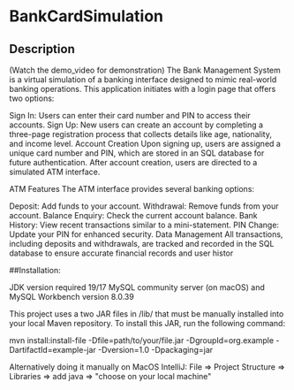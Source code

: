 # BankCardSimulation

## Description
(Watch the demo_video for demonstration)
The Bank Management System is a virtual simulation of a banking interface designed to mimic real-world banking operations. This application initiates with a login page that offers two options:

Sign In: Users can enter their card number and PIN to access their accounts.
Sign Up: New users can create an account by completing a three-page registration process that collects details like age, nationality, and income level.
Account Creation
Upon signing up, users are assigned a unique card number and PIN, which are stored in an SQL database for future authentication. After account creation, users are directed to a simulated ATM interface.

ATM Features
The ATM interface provides several banking options:

Deposit: Add funds to your account.
Withdrawal: Remove funds from your account.
Balance Enquiry: Check the current account balance.
Bank History: View recent transactions similar to a mini-statement.
PIN Change: Update your PIN for enhanced security.
Data Management
All transactions, including deposits and withdrawals, are tracked and recorded in the SQL database to ensure accurate financial records and user histor

##Installation:

JDK version required 19/17
MySQL community server (on macOS) and MySQL Workbench version 8.0.39


This project uses a two JAR files in /lib/ that must be manually installed into your local Maven repository. To install this JAR, run the following command:

mvn install:install-file -Dfile=path/to/your/file.jar -DgroupId=org.example -DartifactId=example-jar -Dversion=1.0 -Dpackaging=jar

Alternatively doing it manually on MacOS IntelliJ:  File => Project Structure => Libraries => add java => "choose on your local machine" 

